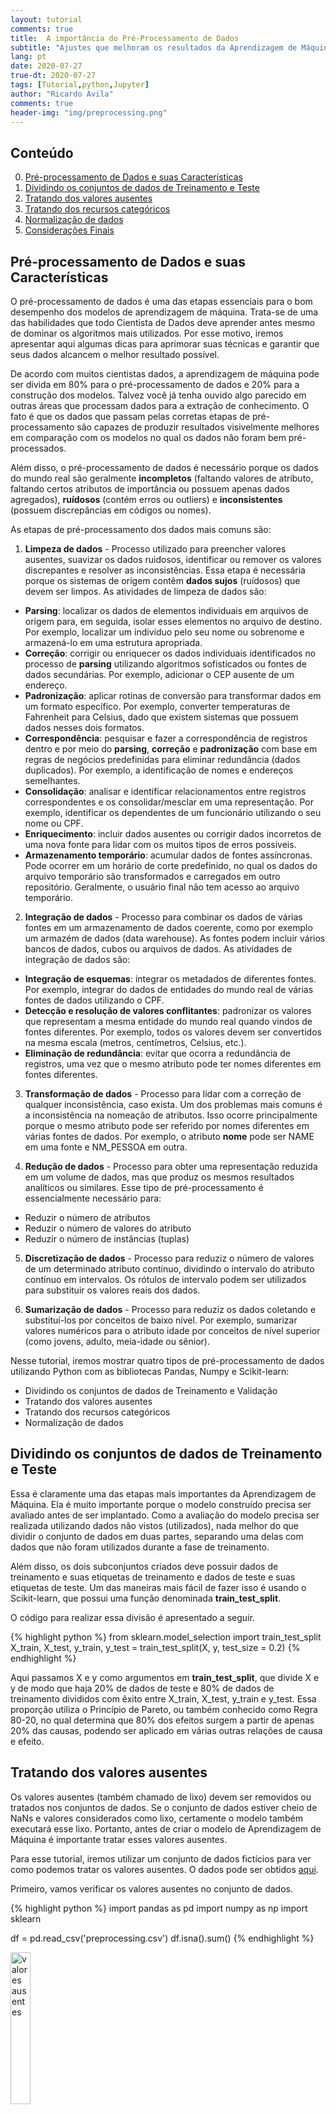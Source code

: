 ```yaml
---
layout: tutorial
comments: true
title:  A importância do Pré-Processamento de Dados
subtitle: "Ajustes que melhoram os resultados da Aprendizagem de Máquina"
lang: pt
date: 2020-07-27
true-dt: 2020-07-27
tags: [Tutorial,python,Jupyter]
author: "Ricardo Avila"
comments: true
header-img: "img/preprocessing.png"
---
```


## Conteúdo

0. [Pré-processamento de Dados e suas Características](#pre)
1. [Dividindo os conjuntos de dados de Treinamento e Teste](#dados)
2. [Tratando dos valores ausentes](#ausentes)
3. [Tratando dos recursos categóricos](#categoricos)
4. [Normalização de dados](#normalizacao)
5. [Considerações Finais](#fim)

## Pré-processamento de Dados e suas Características <a name="pre"></a>

O pré-processamento de dados é uma das etapas essenciais para o bom desempenho dos modelos de aprendizagem de máquina. Trata-se de uma das habilidades que todo Cientista de Dados deve aprender antes mesmo de dominar os algoritmos mais utilizados. Por esse motivo, iremos apresentar aqui algumas dicas para aprimorar suas técnicas e garantir que seus dados alcancem o melhor resultado possível.

De acordo com muitos cientistas dados, a aprendizagem de máquina pode ser divida em 80% para o pré-processamento de dados e 20% para a construção dos modelos. Talvez você já tenha ouvido algo parecido em outras áreas que processam dados para a extração de conhecimento. O fato é que os dados que passam pelas corretas etapas de pré-processamento são capazes de produzir resultados visivelmente melhores em comparação com os modelos no qual os dados não foram bem pré-processados.

Além disso, o pré-processamento de dados é necessário porque os dados do mundo real são geralmente <strong>incompletos</strong> (faltando valores de atributo, faltando certos atributos de importância ou possuem apenas dados agregados), <strong>ruídosos</strong> (contém erros ou outliers) e <strong>inconsistentes</strong> (possuem discrepâncias em códigos ou nomes).

As etapas de pré-processamento dos dados mais comuns são:

1. <strong>Limpeza de dados</strong> - Processo utilizado para preencher valores ausentes, suavizar os dados ruidosos, identificar ou remover os valores discrepantes e resolver as inconsistências. Essa etapa é necessária porque os sistemas de origem contêm <strong>dados sujos</strong> (ruídosos) que devem ser limpos. As atividades de limpeza de dados são:
* <strong>Parsing</strong>: localizar os dados de elementos individuais em arquivos de origem para, em seguida, isolar esses elementos no arquivo de destino. Por exemplo, localizar um indivíduo pelo seu nome ou sobrenome e armazená-lo em uma estrutura apropriada.
* <strong>Correção</strong>: corrigir ou enriquecer os dados individuais identificados no processo de <strong>parsing</strong> utilizando algoritmos sofisticados ou fontes de dados secundárias. Por exemplo, adicionar o CEP ausente de um endereço.
* <strong>Padronização</strong>: aplicar rotinas de conversão para transformar dados em um formato específico. Por exemplo, converter temperaturas de Fahrenheit para Celsius, dado que existem sistemas que possuem dados nesses dois formatos.
* <strong>Correspondência</strong>: pesquisar e fazer a correspondência de registros dentro e por meio do <strong>parsing</strong>, <strong>correção</strong> e <strong>padronização</strong> com base em regras de negócios predefinidas para eliminar redundância (dados duplicados). Por exemplo, a identificação de nomes e endereços semelhantes.
* <strong>Consolidação</strong>: analisar e identificar relacionamentos entre registros correspondentes e os consolidar/mesclar em uma representação. Por exemplo, identificar os dependentes de um funcionário utilizando o seu nome ou CPF.
* <strong>Enriquecimento</strong>: incluir dados ausentes ou corrigir dados incorretos de uma nova fonte para lidar com os muitos tipos de erros possíveis.
* <strong>Armazenamento temporário</strong>: acumular dados de fontes assíncronas. Pode ocorrer em um horário de corte predefinido, no qual os dados do arquivo temporário são transformados e carregados em outro repositório. Geralmente, o usuário final não tem acesso ao arquivo temporário.

2. <strong>Integração de dados</strong> - Processo para combinar os dados de várias fontes em um armazenamento de dados coerente, como por exemplo um armazém de dados (data warehouse). As fontes podem incluir vários bancos de dados, cubos ou arquivos de dados. As atividades de integração de dados são:
* <strong>Integração de esquemas</strong>: integrar os metadados de diferentes fontes. Por exemplo, integrar do dados de entidades do mundo real de várias fontes de dados utilizando o CPF.
* <strong>Detecção e resolução de valores conflitantes</strong>: padronizar os valores que representam a mesma entidade do mundo real quando vindos de fontes diferentes. Por exemplo, todos os valores devem ser convertidos na mesma escala (metros, centímetros, Celsius, etc.).
* <strong>Eliminação de redundância</strong>: evitar que ocorra a redundância de registros, uma vez que o mesmo atributo pode ter nomes diferentes em fontes diferentes.

3. <strong>Transformação de dados</strong> - Processo para lidar com a correção de qualquer inconsistência, caso exista. Um dos problemas mais comuns é a inconsistência na nomeação de atributos. Isso ocorre principalmente porque o mesmo atributo pode ser referido por nomes diferentes em várias fontes de dados. Por exemplo, o atributo <strong>nome</strong> pode ser NAME em uma fonte e NM_PESSOA em outra.

4. <strong>Redução de dados</strong> - Processo para obter uma representação reduzida em um volume de dados, mas que produz os mesmos resultados analíticos ou similares. Esse tipo de pré-processamento é essencialmente necessário para:
* Reduzir o número de atributos
* Reduzir o número de valores do atributo
* Reduzir o número de instâncias (tuplas)

5. <strong>Discretização de dados</strong> - Processo para reduziz o número de valores de um determinado atributo contínuo, dividindo o intervalo do atributo contínuo em intervalos. Os rótulos de intervalo podem ser utilizados para substituir os valores reais dos dados.

6. <strong>Sumarização de dados</strong> - Processo para reduziz os dados coletando e substituí-los por conceitos de baixo nível. Por exemplo, sumarizar valores numéricos para o atributo idade por conceitos de nível superior (como jovens, adulto, meia-idade ou sênior).

Nesse tutorial, iremos mostrar quatro tipos de pré-processamento de dados utilizando Python com as bibliotecas Pandas, Numpy e Scikit-learn:

* Dividindo os conjuntos de dados de Treinamento e Validação
* Tratando dos valores ausentes
* Tratando dos recursos categóricos
* Normalização de dados

## Dividindo os conjuntos de dados de Treinamento e Teste <a name="dados"></a>

Essa é claramente uma das etapas mais importantes da Aprendizagem de Máquina. Ela é muito importante porque o modelo construído precisa ser avaliado antes de ser implantado. Como a avaliação do modelo precisa ser realizada utilizando dados não vistos (utilizados), nada melhor do que dividir o conjunto de dados em duas partes, separando uma delas com dados que não foram utilizados durante a fase de treinamento. 

Além disso, os dois subconjuntos criados deve possuir dados de treinamento e suas etiquetas de treinamento e dados de teste e suas etiquetas de teste. Um das maneiras mais fácil de fazer isso é usando o Scikit-learn, que possui uma função denominada <strong>train_test_split</strong>.

O código para realizar essa divisão é apresentado a seguir.

{% highlight python %}
from sklearn.model_selection import train_test_split
X_train, X_test, y_train, y_test = train_test_split(X, y, test_size = 0.2)
{% endhighlight %}

Aqui passamos X e y como argumentos em <strong>train_test_split</strong>, que divide X e y de modo que haja 20% de dados de teste e 80% de dados de treinamento divididos com êxito entre X_train, X_test, y_train e y_test. Essa proporção utiliza o Princípio de Pareto, ou também conhecido como Regra 80-20, no qual determina que 80% dos efeitos surgem a partir de apenas 20% das causas, podendo ser aplicado em várias outras relações de causa e efeito.

## Tratando dos valores ausentes <a name="ausentes"></a>

Os valores ausentes (também chamado de lixo) devem ser removidos ou tratados nos conjuntos de dados. Se o conjunto de dados estiver cheio de NaNs e valores considerados como lixo, certamente o modelo também executará esse lixo. Portanto, antes de criar o modelo de Aprendizagem de Máquina é importante tratar esses valores ausentes.

Para esse tutorial, iremos utilizar um conjunto de dados fictícios para ver como podemos tratar os valores ausentes. O dados pode ser obtidos <a href="https://github.com/theavila/tutoriaisML/blob/master/preprocessing.csv">aqui</a>.

Primeiro, vamos verificar os valores ausentes no conjunto de dados.

{% highlight python %}
import pandas as pd
import numpy as np 
import sklearn

df = pd.read_csv('preprocessing.csv')
df.isna().sum()
{% endhighlight %}

<img class="img-responsive center-block thumbnail" src="/img/pre-isna.png" alt="valores ausentes" style="width:25%"/>

Como por ser visto, existem dois valores ausentes em quatra colunas. Uma abordagem que pode ser aplicada para preencher os valores ausentes é preenchê-lo com a média da coluna. Por exemplo, podemos preencher o valor ausente da coluna <strong>final</strong> por uma média de todos os alunos da coluna.

Para fazer isso, podemos usar a função <strong>SimpleImputer</strong> em <strong>sklearn.impute</strong>.

{% highlight python %}
from sklearn.impute import SimpleImputer
imputer = SimpleImputer(fill_value=np.nan, strategy='mean')
X = imputer.fit_transform(df)
{% endhighlight %}

Isso preencherá todos os valores ausentes utilizando a média da coluna. Usamos a função <strong>fit_transform</strong> para fazer isso.

Como a função retorna uma matriz <strong>Numpy</strong>, para lê-la, podemos convertê-la novamente no DataFrame.

{% highlight python %}
X = pd.DataFrame(X, columns=df.columns)
print(X)
{% endhighlight %}

<img class="img-responsive center-block thumbnail" src="/img/fit-transform.png" alt="transformacao" style="width:65%"/>

Como pode ser verificado, os valores ausentes foram preenchidos com a respectiva média de cada coluna. A função <strong>SimpleImputer</strong> também pode ser utilizada para preeencher outras medidas de centralidade, como moda, mediana, máximo, etc.

Se o número de linhas com valores ausentes for pequeno ou se os dados estiverem dispostos em uma ordem que não seja aconselhável preencher os valores ausentes, uma outra estatégia pode ser eliminar as linhas ausentes utilizando a função <strong>dropna</strong> do <strong>Pandas</strong>.

{% highlight python %}
dropedDf = df.dropna()
{% endhighlight %}

Desse modo, foram descartadas todas as linhas nulas do conjunto de dados e as armazenamos em outro DataFrame.

{% highlight python %}
dropedDf.isna().sum()
{% endhighlight %}

Agora temos zero linhas nulas ou com valores faltantes. 

## Tratando dos recursos categóricos <a name="categoricos"></a>

Podemos tratar dos recursos categóricos convertendo-os em números inteiros.

Utilizando <strong>LabelEncoder</strong>, podemos converter os valores categóricos em rótulos numéricos. Para esse exemplo, utilizaremos <a href="https://github.com/theavila/tutoriaisML/blob/master/preprocessingPaises.csv">esse</a> conjunto de dados:

{% highlight python %}
paises = pd.read_csv('preprocessingPaises.csv')
{% endhighlight %}

<img class="img-responsive center-block thumbnail" src="/img/labelencoderPre.png" alt="labelencoder-Pre" style="width:35%"/>

Utilizando o codificador de etiquetas na coluna <strong>país</strong> iremos converter a China em 2, a Índia em 4, os EUA em 3 e assim por diante. Vamos codificar.

{% highlight python %}
from sklearn.preprocessing import LabelEncoder

l1 = LabelEncoder()
l1.fit(paises['pais'])
paises.pais = l1.transform(paises.pais)

print(paises)
{% endhighlight %}

<img class="img-responsive center-block thumbnail" src="/img/labelencoderFeito.png" alt="labelencoder-Feito" style="width:35%"/>

Essa técnica tem uma desvantagem: por ordenar as etiquetas alfabeticamente, dará prioridade a Rússia devido ao rótulo ser alto (9) e a Bangladesh a menor prioridade pelo rótulo ser baixo (0), mas ainda assim, ajudará muitas vezes. 

## Normalização de dados <a name="normalizacao"></a>

A normalização de dados é uma das técnicas mais utlizadas em Aprendizagem de Máquina. Foi provado, por meio de experimentos, que os modelos de Aprendizagem de Máquina têm um desempenho muito melhor em um conjunto de dados normalizado em comparação ao mesmo conjunto de dados que não foi normalizado. O desempenho pode ser tanto em tempo de execução (custo computacional) e até mesmo o resultado de precisão.

O objetivo da normalização é alterar valores para uma escala comum sem distorcer a diferença entre o intervalo de valores.

<img class="img-responsive center-block thumbnail" src="/img/normalizaoFormula.png" alt="normalizao-Formula" style="width:35%"/>

De acordo com a documentação oficial do Scikit-learn, a normalização é o <em>“processo de dimensionar amostras individuais para obter uma norma de unidade. Esse processo pode ser útil se for utilizar em seu modelo uma forma quadrática, como produto escalar ou qualquer outro núcleo, para quantificar a semelhança de qualquer par de amostras”</em>.

O processo para normalizar utilizando o Scikit-learn é muito simples e nesse exemplo iremos criar dois códigos.

{% highlight python %}
from sklearn.preprocessing import minmax_scale
from sklearn.preprocessing import scale

paises = pd.read_csv('preprocessingPaises.csv')
{% endhighlight %}

Primeiro, iremos obter os nomes das colunas do DataFrame como uma lista.

{% highlight python %}
cols = list(paises.columns)
{% endhighlight %}

Em seguida, remover a coluna <strong>país</strong> que não será normaliza.

{% highlight python %}
cols.remove('pais')
{% endhighlight %}

Agora, podemos copiar os dados e aplicar a normalização por reescala nas colunas do DataFrame que contém valores contínuos. Por padrão, o método <strong>minmax_scale</strong> reescala com min=0 e max=1.

{% highlight python %}
paises_amp = paises.copy()
paises_amp[cols] = paises[cols].apply(minmax_scale)
{% endhighlight %}

<img class="img-responsive center-block thumbnail" src="/img/reescala-norm.png" alt="reescala-normalizacao" style="width:35%"/>

Finalmente, podemos copiar os dados e aplicar a normalização por padronização a todas as colunas do DataFrame. Por padrão, o método <strong>scale</strong> subtrai a média e divide pelo desvio-padrão.

{% highlight python %}
paises_dist = paises.copy()
paises_dist[cols] = paises[cols].apply(scale)
{% endhighlight %}

<img class="img-responsive center-block thumbnail" src="/img/padronizacao-norm.png" alt="padronizacao-normalizacao" style="width:35%"/>

## Considerações Finais <a name="fim"></a>

O KNN explora a ideia de <strong>lazy learning</strong>, uma vez que o algoritmo não constrói um modelo até o instante em que uma predição é necessária. O KNN tem como desvantagem o fato de que todos os dados de treinamento precisam ser armazenados e consultados para se identificar os vizinhos mais próximos. Mesmo assim, o KNN é um dos mais simples modelos de aprendizagem de máquina para se implementar, tendo uma boa precisão na maioria dos casos aplicados. Além disso, o tempo para se efetuar treinamento dos dados também é diferenciado, sendo um dos mais rápidos para esta atividade.

Utilize esse exemplo para criar outros modelos de aprendizagem de máquina utilizando outras bases disponibilizadas na Internet. Para isso, basta efetuasr alguns ajustes quando for necessário. Todo o código e mais um pouco está disponível no meu <a href="https://github.com/theavila/tutoriaisML">GitHub</a>.

Os passos de execução deste tutorial foram testados com `Python 3.6` e tudo ocorreu sem problemas. No entanto, é possível que alguém encontre alguma dificuldade ou erro no meio do caminho. Se for o caso, por favor comente a sua dificuldade ou erro neste post.